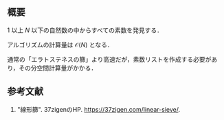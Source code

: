 ## 概要

$1$ 以上 $N$ 以下の自然数の中からすべての素数を発見する．

アルゴリズムの計算量は $\mathcal{O}(N)$ となる．

通常の「エラトステネスの篩」より高速だが，素数リストを作成する必要があり，その分空間計算量がかかる．


## 参考文献

1. "線形篩". 37zigenのHP. <https://37zigen.com/linear-sieve/>.
